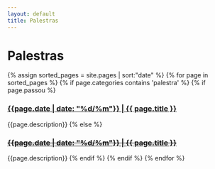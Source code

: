 ```yaml
---
layout: default
title: Palestras  
---
```


# Palestras 

{% assign sorted_pages = site.pages | sort:"date" %}
{% for page in sorted_pages %}
{% if page.categories contains 'palestra' %}
{% if page.passou %}
<div class="item"><h3><a href="{{ page.path}}">{{page.date | date: "%d/%m"}} | {{ page.title }}</a></h3></div>
    {{page.description}}
{% else %}
<div class="item"><s><h3><a href="{{ page.path}}">{{page.date | date: "%d/%m"}} | {{ page.title }}</a></h3></s></div>
    {{page.description}}
{% endif %}
{% endif %}
{% endfor %}